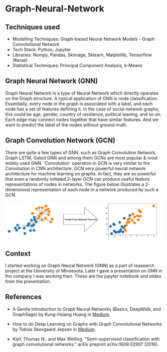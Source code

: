 # Graph-Neural-Network

## Techniques used

* Modelling Techniques: Graph-based Neural Network Models - Graph Convolutional Network
* Tech Stack: Python, Jupyter
* Libraries: Numpy, Pandas, Skimage, Sklearn, Matplotlib, Tensorflow (Keras)
* Statistical Techniques: Principal Component Analysis, k-Means

## Graph Neural Network (GNN)

Graph Neural Network is a type of Neural Network which directly operates on the Graph structure. A typical application of GNN is node classification. Essentially, every node in the graph is associated with a label, and each node has a set of features defining it. In the case of social network graphs, this could be age, gender, country of residence, political leaning, and so on. Each edge may connect nodes together that have similar features. And we want to predict the label of the nodes without ground-truth.

## Graph Convolution Network (GCN)
There are quite a few types of GNN, such as Graph Convolution Network, Graph LSTM, Gated GNN and among them GCNs are most popular & most widely used GNN. 'Convolution' operation in GCN is very similar to the Convolution in CNN architecture. GCN very powerful neural network architecture for machine learning on graphs. In fact, they are so powerful that even a randomly initiated 2-layer GCN can produce useful feature representations of nodes in networks. The figure below illustrates a 2-dimensional representation of each node in a network produced by such a GCN. 

 ![pic](https://github.com/saha0073/Graph-Neural-Network/blob/main/gcn.PNG)
 
 ## Context
 
I started working on Graph Neural Network (GNN) as a part of reasearch project at the University of Minnesota. Later I gave a presentation on GNN in the company I was working then. These are the jupyter notebook and slides from the presentation. 

## References
* A Gentle Introduction to Graph Neural Networks (Basics, DeepWalk, and GraphSage) by Kung-Hsiang Huang in [Medium](https://towardsdatascience.com/a-gentle-introduction-to-graph-neural-network-basics-deepwalk-and-graphsage-db5d540d50b3).

* How to do Deep Learning on Graphs with Graph Convolutional Networks by Tobias Skovgaard Jepsen in [Medium](https://towardsdatascience.com/how-to-do-deep-learning-on-graphs-with-graph-convolutional-networks-7d2250723780). 

* Kipf, Thomas N., and Max Welling. "Semi-supervised classification with graph convolutional networks." arXiv preprint arXiv:1609.02907 (2016).
